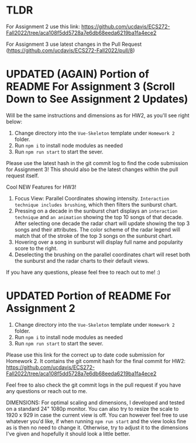 # TLDR
For Assignment 2 use this link: https://github.com/ucdavis/ECS272-Fall2022/tree/aca108f5dd5728a7e6db68eeda6219ba1fa4ece2

For Assignment 3 use latest changes in the Pull Request (https://github.com/ucdavis/ECS272-Fall2022/pull/8)

# UPDATED (AGAIN) Portion of README For Assignment 3 (Scroll Down to See Assignment 2 Updates)
Will be the same instructions and dimensions as for HW2, as you'll see right below:
1. Change directory into the `Vue-Skeleton` template under `Homework 2` folder.
2. Run `npm i` to install node modules as needed
3. Run `npm run start` to start the sever.

Please use the latest hash in the git commit log to find the code submission for Assignment 3! This should also be the latest changes within the pull request itself.

Cool NEW Features for HW3!
1. Focus View: Parallel Coordinates showing intensity. `Interaction technique includes brushing`, which then filters the sunburst chart.
2. Pressing on a decade in the sunburst chart displays an `interaction technique` and `an animation` showing the top 10 songs of that decade. After selecting one decade the radar chart will update showing the top 3 songs and their attributes. The color scheme of the radar legend will match that of the stroke of the top 3 songs on the sunburst chart.
4. Hovering over a song in sunburst will display full name and popularity score to the right.
3. Deselecting the brushing on the parallel coordinates chart will reset both the sunburst and the radar charts to their default views.

If you have any questions, please feel free to reach out to me! :)

# UPDATED Portion of README For Assignment 2
1. Change directory into the `Vue-Skeleton` template under `Homework 2` folder.
2. Run `npm i` to install node modules as needed
3. Run `npm run start` to start the sever.

Please use this link for the correct up to date code submission for Homework 2. It contains the git commit hash for the final commit for HW2:
https://github.com/ucdavis/ECS272-Fall2022/tree/aca108f5dd5728a7e6db68eeda6219ba1fa4ece2

Feel free to also check the git commit logs in the pull request if you have any questions or reach out to me.

DIMENSIONS: For optimal scaling and dimensions, I developed and tested on a standard 24" 1080p monitor. You can also try to resize the scale to 1920 x 929 in case the current view is off. You can however feel free to use whatever you'd like, if when running `npm run start` and the view looks fine as is then no need to change it. Otherwise, try to adjust it to the dimensions I've given and hopefully it should look a little better.
